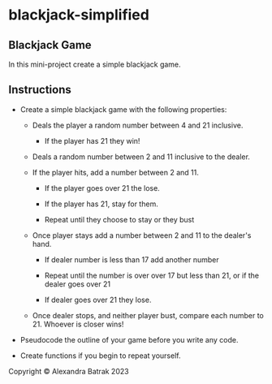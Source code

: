 # blackjack-simplified

## Blackjack Game

In this mini-project create a simple blackjack game.

## Instructions

- Create a simple blackjack game with the following properties:

  - Deals the player a random number between 4 and 21 inclusive.

    - If the player has 21 they win!

  - Deals a random number between 2 and 11 inclusive to the dealer.

  - If the player hits, add a number between 2 and 11.

    - If the player goes over 21 the lose.

    - If the player has 21, stay for them.

    - Repeat until they choose to stay or they bust

  - Once player stays add a number between 2 and 11 to the dealer's hand.

    - If dealer number is less than 17 add another number

    - Repeat until the number is over over 17 but less than 21, or if the dealer goes over 21

    - If dealer goes over 21 they lose.

  - Once dealer stops, and neither player bust, compare each number to 21. Whoever is closer wins!

- Pseudocode the outline of your game before you write any code.

- Create functions if you begin to repeat yourself.

Copyright © Alexandra Batrak 2023
